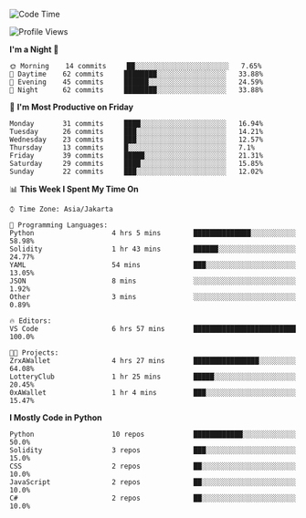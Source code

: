 <!--START_SECTION:waka-->
![Code Time](http://img.shields.io/badge/Code%20Time-985%20hrs%2010%20mins-blue)

![Profile Views](http://img.shields.io/badge/Profile%20Views-3-blue)

**I'm a Night 🦉** 

```text
🌞 Morning    14 commits     ██░░░░░░░░░░░░░░░░░░░░░░░   7.65% 
🌆 Daytime    62 commits     ████████░░░░░░░░░░░░░░░░░   33.88% 
🌃 Evening    45 commits     ██████░░░░░░░░░░░░░░░░░░░   24.59% 
🌙 Night      62 commits     ████████░░░░░░░░░░░░░░░░░   33.88%

```
📅 **I'm Most Productive on Friday** 

```text
Monday       31 commits     ████░░░░░░░░░░░░░░░░░░░░░   16.94% 
Tuesday      26 commits     ███░░░░░░░░░░░░░░░░░░░░░░   14.21% 
Wednesday    23 commits     ███░░░░░░░░░░░░░░░░░░░░░░   12.57% 
Thursday     13 commits     █░░░░░░░░░░░░░░░░░░░░░░░░   7.1% 
Friday       39 commits     █████░░░░░░░░░░░░░░░░░░░░   21.31% 
Saturday     29 commits     ████░░░░░░░░░░░░░░░░░░░░░   15.85% 
Sunday       22 commits     ███░░░░░░░░░░░░░░░░░░░░░░   12.02%

```


📊 **This Week I Spent My Time On** 

```text
⌚︎ Time Zone: Asia/Jakarta

💬 Programming Languages: 
Python                   4 hrs 5 mins        ██████████████░░░░░░░░░░░   58.98% 
Solidity                 1 hr 43 mins        ██████░░░░░░░░░░░░░░░░░░░   24.77% 
YAML                     54 mins             ███░░░░░░░░░░░░░░░░░░░░░░   13.05% 
JSON                     8 mins              ░░░░░░░░░░░░░░░░░░░░░░░░░   1.92% 
Other                    3 mins              ░░░░░░░░░░░░░░░░░░░░░░░░░   0.89%

🔥 Editors: 
VS Code                  6 hrs 57 mins       █████████████████████████   100.0%

🐱‍💻 Projects: 
ZrxAWallet               4 hrs 27 mins       ████████████████░░░░░░░░░   64.08% 
LotteryClub              1 hr 25 mins        █████░░░░░░░░░░░░░░░░░░░░   20.45% 
0xAWallet                1 hr 4 mins         ███░░░░░░░░░░░░░░░░░░░░░░   15.47%

```

**I Mostly Code in Python** 

```text
Python                   10 repos            ████████████░░░░░░░░░░░░░   50.0% 
Solidity                 3 repos             ███░░░░░░░░░░░░░░░░░░░░░░   15.0% 
CSS                      2 repos             ██░░░░░░░░░░░░░░░░░░░░░░░   10.0% 
JavaScript               2 repos             ██░░░░░░░░░░░░░░░░░░░░░░░   10.0% 
C#                       2 repos             ██░░░░░░░░░░░░░░░░░░░░░░░   10.0%

```



<!--END_SECTION:waka-->
